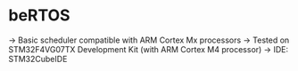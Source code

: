 # beRTOS
-> Basic scheduler compatible with ARM Cortex Mx processors
-> Tested on STM32F4VG07TX Development Kit (with ARM Cortex M4 processor)
-> IDE: STM32CubeIDE
